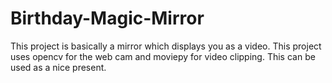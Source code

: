 # Birthday-Magic-Mirror
This project is basically a mirror which displays you as a video. 
This project uses opencv for the web cam and moviepy for video clipping.
This can be used as a nice present.

